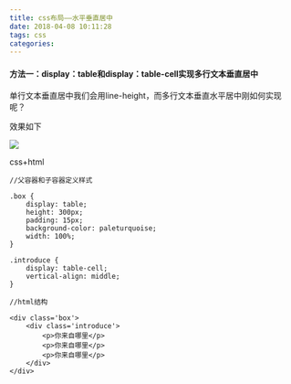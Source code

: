 ```yaml
---
title: css布局——水平垂直居中
date: 2018-04-08 10:11:28
tags: css 
categories:
---
```




#### 方法一：display：table和display：table-cell实现多行文本垂直居中 ####

单行文本垂直居中我们会用line-height，而多行文本垂直水平居中刚如何实现呢？

效果如下

![](http://oibijaovc.bkt.clouddn.com/QQ%E6%88%AA%E5%9B%BE20180408112812.png)


css+html


	//父容器和子容器定义样式

	.box {
	    display: table;
	    height: 300px;
	    padding: 15px;
	    background-color: paleturquoise;
	    width: 100%;
    }

    .introduce {
        display: table-cell;
        vertical-align: middle;
    }

	//html结构

 	<div class='box'>
        <div class='introduce'>
            <p>你来自哪里</p>
            <p>你来自哪里</p>
            <p>你来自哪里</p>
        </div>
    </div>


####  ####